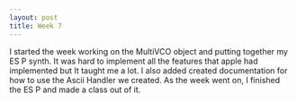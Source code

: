 ```yaml
---
layout: post
title: Week 7
---
```


I started the week working on the MultiVCO object and putting together my ES P synth. It was hard to implement all the features that apple had implemented but It taught me a lot. I also added created documentation for how to use the Ascii Handler we created. As the week went on, I finished the ES P and made a class out of it.
